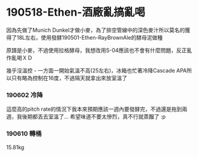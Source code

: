 # 190518-Ethen-酒廠亂搞亂喝

因為先做了Munich Dunkel才做小麥，為了排空管線中的深色麥汁所以莫名的獲得了18L左右，使用發酵190501-Ethen-RayBrownAle的酵母泥做種

原譜是小麥，不過使用拉格酵母，我想改用S-04應該也不會有什麼問題，反正亂作亂喝ＸＤ

幾乎沒溫控 - 一方面一開始氣溫不高(25左右)，冰箱也忙著冷降Cascade APA所以只有略為控制在16度，不過隔天就拿出來放室溫了

### 190602 冷降

這麼高的pitch rate的情況下我本來預期應該一週內要發酵完，不過還是拖到兩週，我後期都丟去室溫了... 希望味道不要太慘烈，真不行就蒸餾了 :p

### 190610 轉桶

15.81kg